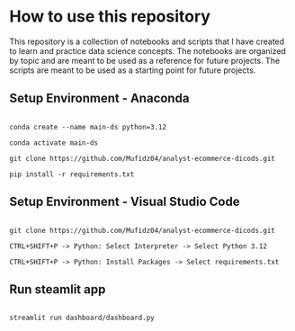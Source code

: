 # How to use this repository

This repository is a collection of notebooks and scripts that I have created to learn and practice data science concepts. The notebooks are organized by topic and are meant to be used as a reference for future projects. The scripts are meant to be used as a starting point for future projects.

## Setup Environment - Anaconda

```

conda create --name main-ds python=3.12

conda activate main-ds

git clone https://github.com/Mufidz04/analyst-ecommerce-dicods.git

pip install -r requirements.txt

```


## Setup Environment - Visual Studio Code

```

git clone https://github.com/Mufidz04/analyst-ecommerce-dicods.git

CTRL+SHIFT+P -> Python: Select Interpreter -> Select Python 3.12

CTRL+SHIFT+P -> Python: Install Packages -> Select requirements.txt

```
## Run steamlit app

```

streamlit run dashboard/dashboard.py
